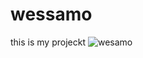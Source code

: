 # wessamo
this is my projeckt
![wesamo](https://user-images.githubusercontent.com/121224893/211174238-6f5123f7-6677-463a-8eaf-ffbeb0d3b3ba.png)
